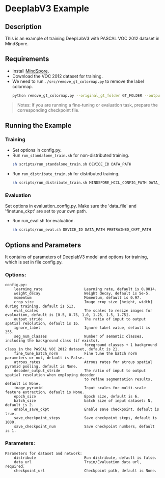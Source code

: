 # DeeplabV3 Example

## Description
This is an example of training DeepLabV3 with PASCAL VOC 2012 dataset in MindSpore. 

## Requirements
- Install [MindSpore](https://www.mindspore.cn/install/en).
- Download the VOC 2012 dataset for training.
- We need to run `./src/remove_gt_colormap.py` to remove the label colormap. 
  ``` bash
  python remove_gt_colormap.py --original_gt_folder GT_FOLDER --output_dir OUTPUT_DIR

  ```

> Notes: 
  If you are running a fine-tuning or evaluation task, prepare the corresponding checkpoint file.


## Running the Example
### Training
- Set options in config.py.
- Run `run_standalone_train.sh` for non-distributed training.
	``` bash 
	sh scripts/run_standalone_train.sh DEVICE_ID DATA_PATH
	```
- Run `run_distribute_train.sh` for distributed training.
	``` bash
	sh scripts/run_distribute_train.sh MINDSPORE_HCCL_CONFIG_PATH DATA_PATH
	```
### Evaluation
Set options in evaluation_config.py. Make sure the 'data_file' and 'finetune_ckpt' are set to your own path.
- Run run_eval.sh for evaluation.
	``` bash
	sh scripts/run_eval.sh DEVICE_ID DATA_PATH PRETRAINED_CKPT_PATH
	```

## Options and Parameters
It contains of parameters of DeeplabV3 model and options for training, which is set in file config.py.

### Options:
```
config.py:
    learning_rate                   Learning rate, default is 0.0014.
    weight_decay                	Weight decay, default is 5e-5.
    momentum                    	Momentum, default is 0.97.
    crop_size                       Image crop size [height, width] during training, default is 513.
    eval_scales                     The scales to resize images for evaluation, default is [0.5, 0.75, 1.0, 1.25, 1.5, 1.75].
	output_stride					The ratio of input to output spatial resolution, default is 16.
	ignore_label					Ignore label value,	default is 255.
	seg_num_classes					Number of semantic classes, including the background class (if exists). 
									foreground classes + 1 background class in the PASCAL VOC 2012 dataset, default is 21.
	fine_tune_batch_norm			Fine tune the batch norm parameters or not, default is False.
	atrous_rates					Atrous rates for atrous spatial pyramid pooling, default is None.
	decoder_output_stride			The ratio of input to output spatial resolution when employing decoder
									to refine segmentation results, default is None.
	image_pyramid					Input scales for multi-scale feature extraction, default is None.
	epoch_size						Epoch size, default is 6.
    batch_size                      batch size of input dataset: N, default is 2.
	enable_save_ckpt				Enable save checkpoint, default is true.
	save_checkpoint_steps			Save checkpoint steps, default is 1000.
	save_checkpoint_num				Save checkpoint numbers, default is 1.
```	


### Parameters:
```
Parameters for dataset and network:
    distribute						Run distribute, default is false.
	data_url						Train/Evaluation data url, required.
	checkpoint_url					Checkpoint path, default is None.
```